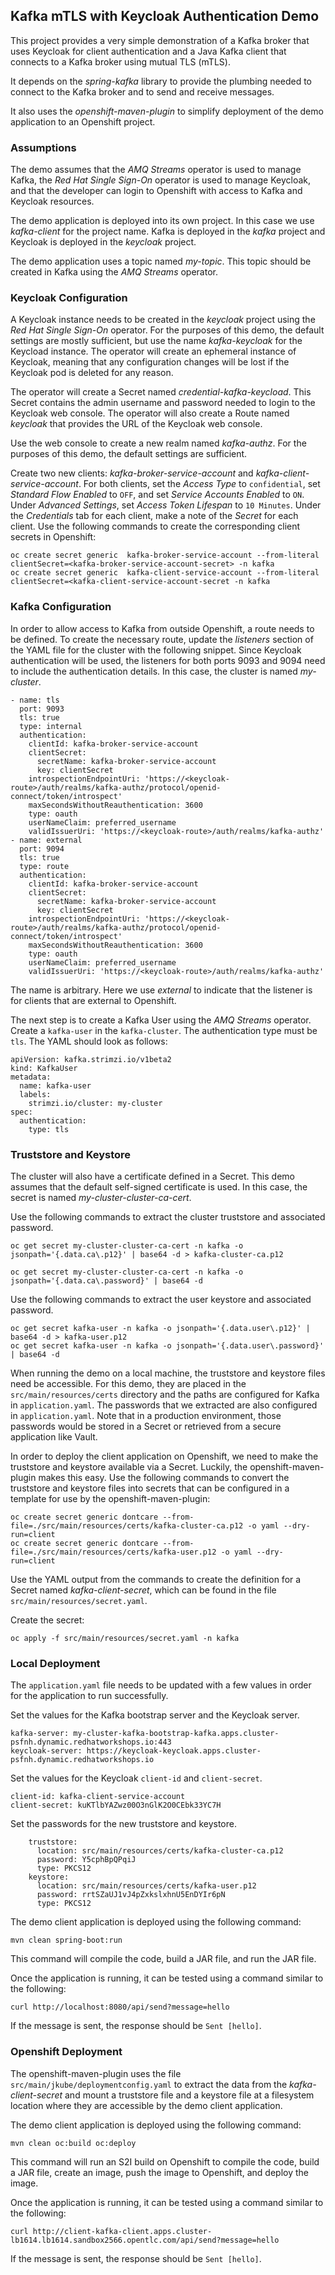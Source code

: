 ## Kafka mTLS with Keycloak Authentication Demo

This project provides a very simple demonstration of a Kafka broker that uses Keycloak for client authentication and a Java Kafka client that connects to a Kafka broker using mutual TLS (mTLS).

It depends on the *spring-kafka* library to provide the plumbing needed to connect to the Kafka broker and to send and receive messages.

It also uses the *openshift-maven-plugin* to simplify deployment of the demo application to an Openshift project.

### Assumptions

The demo assumes that the _AMQ Streams_ operator is used to manage Kafka, the _Red Hat Single Sign-On_ operator is used to manage Keycloak, and that the developer can login to Openshift with access to Kafka and Keycloak resources.

The demo application is deployed into its own project. In this case we use *kafka-client* for the project name. Kafka is deployed in the *kafka* project and Keycloak is deployed in the *keycloak* project.

The demo application uses a topic named *my-topic*. This topic should be created in Kafka using the _AMQ Streams_ operator.

### Keycloak Configuration

A Keycloak instance needs to be created in the *keycloak* project using the _Red Hat Single Sign-On_ operator. For the purposes of this demo, the default settings are mostly sufficient, but use the name *kafka-keycloak* for the Keycload instance. The operator will create an ephemeral instance of Keycloak, meaning that any configuration changes will be lost if the Keycloak pod is deleted for any reason.

The operator will create a Secret named *credential-kafka-keycload*. This Secret contains the admin username and password needed to login to the Keycloak web console. The operator will also create a Route named *keycloak* that provides the URL of the Keycloak web console.

Use the web console to create a new realm named *kafka-authz*. For the purposes of this demo, the default settings are sufficient.

Create two new clients: *kafka-broker-service-account* and *kafka-client-service-account*. For both clients, set the *Access Type* to `confidential`, set *Standard Flow Enabled* to `OFF`, and set *Service Accounts Enabled* to `ON`. Under *Advanced Settings*, set *Access Token Lifespan* to `10 Minutes`. Under the *Credentials* tab for each client, make a note of the *Secret* for each client. Use the following commands to create the corresponding client secrets in Openshift:

    oc create secret generic  kafka-broker-service-account --from-literal clientSecret=<kafka-broker-service-account-secret> -n kafka
    oc create secret generic  kafka-client-service-account --from-literal clientSecret=<kafka-client-service-account-secret -n kafka

### Kafka Configuration

In order to allow access to Kafka from outside Openshift, a route needs to be defined. To create the necessary route, update the *listeners* section of the YAML file for the cluster with the following snippet. Since Keycloak authentication will be used, the listeners for both ports 9093 and 9094 need to include the authentication details. In this case, the cluster is named *my-cluster*.

    - name: tls
      port: 9093
      tls: true
      type: internal
      authentication:
        clientId: kafka-broker-service-account
        clientSecret: 
          secretName: kafka-broker-service-account
          key: clientSecret
        introspectionEndpointUri: 'https://<keycloak-route>/auth/realms/kafka-authz/protocol/openid-connect/token/introspect'
        maxSecondsWithoutReauthentication: 3600
        type: oauth
        userNameClaim: preferred_username
        validIssuerUri: 'https://<keycloak-route>/auth/realms/kafka-authz'
    - name: external
      port: 9094
      tls: true
      type: route
      authentication:
        clientId: kafka-broker-service-account
        clientSecret: 
          secretName: kafka-broker-service-account
          key: clientSecret
        introspectionEndpointUri: 'https://<keycloak-route>/auth/realms/kafka-authz/protocol/openid-connect/token/introspect'
        maxSecondsWithoutReauthentication: 3600
        type: oauth
        userNameClaim: preferred_username
        validIssuerUri: 'https://<keycloak-route>/auth/realms/kafka-authz'

The name is arbitrary. Here we use *external* to indicate that the listener is for clients that are external to Openshift.

The next step is to create a Kafka User using the _AMQ Streams_ operator. Create a `kafka-user` in the `kafka-cluster`. The authentication type must be `tls`. The YAML should look as follows:

    apiVersion: kafka.strimzi.io/v1beta2
    kind: KafkaUser
    metadata:
      name: kafka-user
      labels:
        strimzi.io/cluster: my-cluster
    spec:
      authentication:
        type: tls

### Truststore and Keystore

The cluster will also have a certificate defined in a Secret. This demo assumes that the default self-signed certificate is used. In this case, the secret is named _my-cluster-cluster-ca-cert_.

Use the following commands to extract the cluster truststore and associated password.

    oc get secret my-cluster-cluster-ca-cert -n kafka -o jsonpath='{.data.ca\.p12}' | base64 -d > kafka-cluster-ca.p12
    
    oc get secret my-cluster-cluster-ca-cert -n kafka -o jsonpath='{.data.ca\.password}' | base64 -d

Use the following commands to extract the user keystore and associated password.

    oc get secret kafka-user -n kafka -o jsonpath='{.data.user\.p12}' | base64 -d > kafka-user.p12
    oc get secret kafka-user -n kafka -o jsonpath='{.data.user\.password}' | base64 -d

When running the demo on a local machine, the truststore and keystore files need be accessible. For this demo, they are placed in the `src/main/resources/certs` directory and the paths are configured for Kafka in `application.yaml`. The passwords that we extracted are also configured in `application.yaml`. Note that in a production environment, those passwords would be stored in a Secret or retrieved from a secure application like Vault.

In order to deploy the client application on Openshift, we need to make the truststore and keystore available via a Secret. Luckily, the openshift-maven-plugin makes this easy. Use the following commands to convert the truststore and keystore files into secrets that can be configured in a template for use by the openshift-maven-plugin:

    oc create secret generic dontcare --from-file=./src/main/resources/certs/kafka-cluster-ca.p12 -o yaml --dry-run=client
    oc create secret generic dontcare --from-file=./src/main/resources/certs/kafka-user.p12 -o yaml --dry-run=client

Use the YAML output from the commands to create the definition for a Secret named *kafka-client-secret*, which can be found in the file `src/main/resources/secret.yaml`.

Create the secret:

    oc apply -f src/main/resources/secret.yaml -n kafka

### Local Deployment

The `application.yaml` file needs to be updated with a few values in order for the application to run successfully.

Set the values for the Kafka bootstrap server and the Keycloak server.

    kafka-server: my-cluster-kafka-bootstrap-kafka.apps.cluster-psfnh.dynamic.redhatworkshops.io:443
    keycloak-server: https://keycloak-keycloak.apps.cluster-psfnh.dynamic.redhatworkshops.io

Set the values for the Keycloak `client-id` and `client-secret`.

    client-id: kafka-client-service-account
    client-secret: kuKTlbYAZwz00O3nGlK2O0CEbk33YC7H


Set the passwords for the new truststore and keystore.

        truststore:
          location: src/main/resources/certs/kafka-cluster-ca.p12
          password: Y5cphBpQPqiJ
          type: PKCS12
        keystore:
          location: src/main/resources/certs/kafka-user.p12
          password: rrtSZaUJ1vJ4pZxkslxhnU5EnDYIr6pN
          type: PKCS12


The demo client application is deployed using the following command:

    mvn clean spring-boot:run

This command will compile the code, build a JAR file, and run the JAR file.

Once the application is running, it can be tested using a command similar to the following:

    curl http://localhost:8080/api/send?message=hello

If the message is sent, the response should be `Sent [hello]`.

### Openshift Deployment

The openshift-maven-plugin uses the file `src/main/jkube/deploymentconfig.yaml` to extract the data from the _kafka-client-secret_ and mount a truststore file and a keystore file at a filesystem location where they are accessible by the demo client application.

The demo client application is deployed using the following command:

    mvn clean oc:build oc:deploy

This command will run an S2I build on Openshift to compile the code, build a JAR file, create an image, push the image to Openshift, and deploy the image.

Once the application is running, it can be tested using a command similar to the following:

    curl http://client-kafka-client.apps.cluster-lb1614.lb1614.sandbox2566.opentlc.com/api/send?message=hello

If the message is sent, the response should be `Sent [hello]`.

